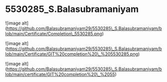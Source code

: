 # 5530285\_S.Balasubramaniyam

!\[image alt](https://github.com/Balasubramaniyam29/5530285\_S.Balasubramaniyam/blob/main/Certificate/Completion\_5530285.png)

!\[image alt](https://github.com/Balasubramaniyam29/5530285\_S.Balasubramaniyam/blob/main/Certificate/GIT%20completion%20\_%205530285.png)

!\[image alt](https://github.com/Balasubramaniyam29/5530285\_S.Balasubramaniyam/blob/main/certificate/GIT%20completion%20\_%2055)